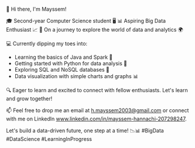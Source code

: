 👋 Hi there, I'm Mayssem!

🎓 Second-year Computer Science student 🖥️
📊 Aspiring Big Data Enthusiast 📈
🌱 On a journey to explore the world of data and analytics 🌍

💻 Currently dipping my toes into:
- Learning the basics of Java and Spark 🚀
- Getting started with Python for data analysis 🐍
- Exploring SQL and NoSQL databases 💾
- Data visualization with simple charts and graphs 📊

🔍 Eager to learn and excited to connect with fellow enthusiasts. Let's learn and grow together!

📫 Feel free to drop me an email at h.mayssem2003@gmail.com or connect with me on LinkedIn www.linkedin.com/in/mayssem-hannachi-207298247.

Let's build a data-driven future, one step at a time! 📉📊 #BigData #DataScience #LearningInProgress


